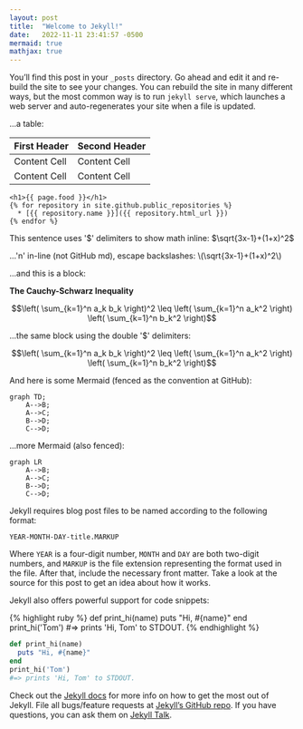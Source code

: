 ```yaml
---
layout: post
title:  "Welcome to Jekyll!"
date:   2022-11-11 23:41:57 -0500
mermaid: true
mathjax: true
---
```

You’ll find this post in your `_posts` directory. Go ahead and edit it and re-build the site to see your changes. You can rebuild the site in many different ways, but the most common way is to run `jekyll serve`, which launches a web server and auto-regenerates your site when a file is updated.

...a table:

| First Header  | Second Header |
| ------------- | ------------- |
| Content Cell  | Content Cell  |
| Content Cell  | Content Cell  |

```liquid
<h1>{{ page.food }}</h1>
{% for repository in site.github.public_repositories %}
  * [{{ repository.name }}]({{ repository.html_url }})
{% endfor %}
```

This sentence uses <span>'$'</span> delimiters to show math inline:  $\sqrt{3x-1}+(1+x)^2$

...<span>'n'</span> in-line (not GitHub md), escape backslashes: \\(\sqrt{3x-1}+(1+x)^2\\)

...and this is a block:

**The Cauchy-Schwarz Inequality**

```math
\left( \sum_{k=1}^n a_k b_k \right)^2 \leq \left( \sum_{k=1}^n a_k^2 \right) \left( \sum_{k=1}^n b_k^2 \right)
```

...the same block using the double <span>'$'</span> delimiters:

$$\left( \sum_{k=1}^n a_k b_k \right)^2 \leq \left( \sum_{k=1}^n a_k^2 \right) \left( \sum_{k=1}^n b_k^2 \right)$$

And here is some Mermaid (fenced as the convention at GitHub):

```mermaid
graph TD;
    A-->B;
    A-->C;
    B-->D;
    C-->D;
```

...more Mermaid (also fenced):

```mermaid
graph LR
    A-->B;
    A-->C;
    B-->D;
    C-->D;
```

Jekyll requires blog post files to be named according to the following format:

`YEAR-MONTH-DAY-title.MARKUP`

Where `YEAR` is a four-digit number, `MONTH` and `DAY` are both two-digit numbers, and `MARKUP` is the file extension representing the format used in the file. After that, include the necessary front matter. Take a look at the source for this post to get an idea about how it works.

Jekyll also offers powerful support for code snippets:

{% highlight ruby %}
def print_hi(name)
  puts "Hi, #{name}"
end
print_hi('Tom')
#=> prints 'Hi, Tom' to STDOUT.
{% endhighlight %}

```ruby
def print_hi(name)
  puts "Hi, #{name}"
end
print_hi('Tom')
#=> prints 'Hi, Tom' to STDOUT.
```

Check out the [Jekyll docs][jekyll-docs] for more info on how to get the most out of Jekyll. File all bugs/feature requests at [Jekyll’s GitHub repo][jekyll-gh]. If you have questions, you can ask them on [Jekyll Talk][jekyll-talk].

[jekyll-docs]: https://jekyllrb.com/docs/home
[jekyll-gh]:   https://github.com/jekyll/jekyll
[jekyll-talk]: https://talk.jekyllrb.com/
